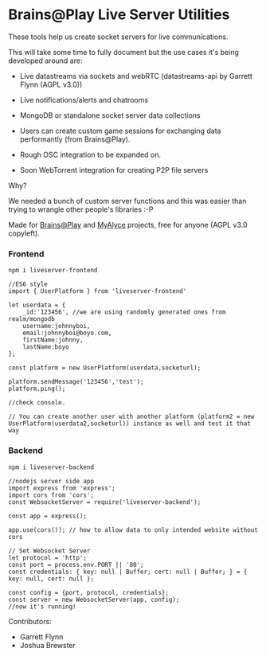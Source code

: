 # Brains@Play Live Server Utilities

These tools help us create socket servers for live communications.

This will take some time to fully document but the use cases it's being developed around are:

- Live datastreams via sockets and webRTC (datastreams-api by Garrett Flynn (AGPL v3.0))
- Live notifications/alerts and chatrooms
- MongoDB or standalone socket server data collections
- Users can create custom game sessions for exchanging data performantly (from Brains@Play).
- Rough OSC integration to be expanded on.

- Soon WebTorrent integration for creating P2P file servers

Why?

We needed a bunch of custom server functions and this was easier than trying to wrangle other people's libraries :-P

Made for [Brains@Play](https://github.com/brainsatplay/brainsatplay) and [MyAlyce](https://github.com/MyAlyce/myalyce) projects, free for anyone (AGPL v3.0 copyleft).

### Frontend

`npm i liveserver-frontend`

```
//ES6 style
import { UserPlatform } from 'liveserver-frontend'

let userdata = {
    _id:'123456', //we are using randomly generated ones from realm/mongodb
    username:johnnyboi,
    email:johnnyboi@boyo.com,
    firstName:johnny,
    lastName:boyo
};

const platform = new UserPlatform(userdata,socketurl);

platform.sendMessage('123456','test');
platform.ping();

//check console. 

// You can create another user with another platform (platform2 = new UserPlatform(userdata2,socketurl)) instance as well and test it that way

```


### Backend

`npm i liveserver-backend`

```
//nodejs server side app
import express from 'express';
import cors from 'cors';
const WebsocketServer = require('liveserver-backend');

const app = express();

app.use(cors()); // how to allow data to only intended website without cors

// Set Websocket Server
let protocol = 'http';
const port = process.env.PORT || '80';
const credentials: { key: null | Buffer; cert: null | Buffer; } = { key: null, cert: null };

const config = {port, protocol, credentials};
const server = new WebsocketServer(app, config);
//now it's running!

```



Contributors:

- Garrett Flynn
- Joshua Brewster
